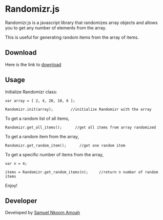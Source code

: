 # Randomizr.js

Randomizr.js is a javascript library that randomizes array objects and allows you to get any number of elements from the array.

This is useful for generating random items from the array of items.

## Download 
Here is the link to [download](https://raw.githubusercontent.com/snamoah/Randomizrjs/master/Randomizr.js)

## Usage
Initialize Randomizr class:

```
var array = [ 2, 4, 20, 10, 6 ];

Randomizr.init(array);        //initialize Randomizr with the array
```

To get a random list of all items,

```
Randomizr.get_all_items();      //get all items from array randomized
```

To get a random item from the array,

```
Randomizr.get_random_item();      //get one random item 
```

To get a specific number of items from the array,

```
var n = 4;

items = Randomizr.get_random_items(n);     //return n number of random items
```

Enjoy!

## Developer
Developed by [Samuel Nkoom Amoah](https://snamoah.github.io)
